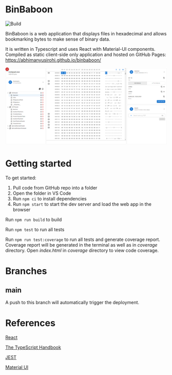 # BinBaboon

![Build](https://github.com/abhimanyusirohi/binbaboon/actions/workflows/node.js.yml/badge.svg)

BinBaboon is a web application that displays files in hexadecimal and allows bookmarking bytes to make sense of binary data.

It is written in Typescript and uses React with Material-UI components. Compiled as static client-side only application and hosted on GitHub Pages: https://abhimanyusirohi.github.io/binbaboon/

![BinBaboon](screenshot.png "BinBaboon")

# Getting started

To get started:

1. Pull code from GitHub repo into a folder
2. Open the folder in VS Code
3. Run `npm ci` to install dependencies
4. Run `npm start` to start the dev server and load the web app in the browser

Run `npm run build` to build

Run `npm test` to run all tests

Run `npm run test:coverage` to run all tests and generate coverage report. Coverage report will be generated in the terminal as well as in _coverage_ directory. Open _index.html_ in _coverage_ directory to view code coverage.

# Branches

## main

A push to this branch will automatically trigger the deployment.

# References

[React](https://reactjs.org/docs/getting-started.html)

[The TypeScript Handbook](https://www.typescriptlang.org/docs/handbook/intro.html)

[JEST](https://jestjs.io/docs/getting-started)

[Material UI](https://mui.com)
